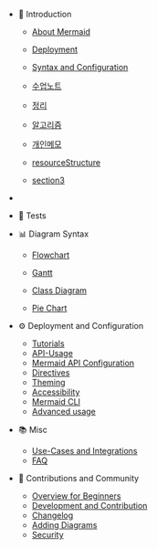 - 📔 Introduction

  - [About Mermaid](README.md)
  - [Deployment](n00b-gettingStarted.md)
  - [Syntax and Configuration](n00b-syntaxReference.md)

  - [수업노트](chapter/imdex.html)
  - [정리](trimmed/index.html)
  - [알고리즘](algorithms/index.html)
  - [개인메모](diary/index.html)
  - [resourceStructure](quest/resourceStructure.md)
  - [section3](section3/index.md)
-
- 🙌 Tests

- 📊 Diagram Syntax
  - [Flowchart](flowchart.md)

  - [Gantt](gantt.md)
  - [Class Diagram](classDiagram.md)
  - [Pie Chart](pie.md)

- ⚙️ Deployment and Configuration

  - [Tutorials](Tutorials.md)
  - [API-Usage](usage.md)
  - [Mermaid API Configuration](Setup.md)
  - [Directives](directives.md)
  - [Theming](theming.md)
  - [Accessibility](accessibility.md)
  - [Mermaid CLI](mermaidCLI.md)
  - [Advanced usage](n00b-advanced.md)

- 📚 Misc
  - [Use-Cases and Integrations](integrations.md)
  - [FAQ](faq.md)

- 🙌 Contributions and Community
  - [Overview for Beginners](n00b-overview.md)
  - [Development and Contribution ](development.md)
  - [Changelog](CHANGELOG.md)
  - [Adding Diagrams ](newDiagram.md)
  - [Security ](security.md)
